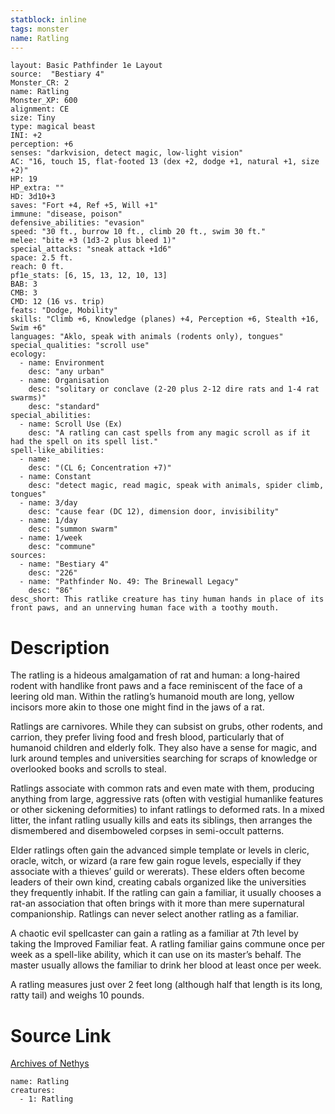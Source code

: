 ```yaml
---
statblock: inline
tags: monster
name: Ratling
---
```

```statblock
layout: Basic Pathfinder 1e Layout
source:  "Bestiary 4"
Monster_CR: 2
name: Ratling
Monster_XP: 600
alignment: CE
size: Tiny
type: magical beast
INI: +2
perception: +6
senses: "darkvision, detect magic, low-light vision"
AC: "16, touch 15, flat-footed 13 (dex +2, dodge +1, natural +1, size +2)"
HP: 19
HP_extra: ""
HD: 3d10+3
saves: "Fort +4, Ref +5, Will +1"
immune: "disease, poison"
defensive_abilities: "evasion"
speed: "30 ft., burrow 10 ft., climb 20 ft., swim 30 ft."
melee: "bite +3 (1d3-2 plus bleed 1)"
special_attacks: "sneak attack +1d6"
space: 2.5 ft.
reach: 0 ft.
pf1e_stats: [6, 15, 13, 12, 10, 13]
BAB: 3
CMB: 3
CMD: 12 (16 vs. trip)
feats: "Dodge, Mobility"
skills: "Climb +6, Knowledge (planes) +4, Perception +6, Stealth +16, Swim +6"
languages: "Aklo, speak with animals (rodents only), tongues"
special_qualities: "scroll use"
ecology:
  - name: Environment
    desc: "any urban"
  - name: Organisation
    desc: "solitary or conclave (2-20 plus 2-12 dire rats and 1-4 rat swarms)"
    desc: "standard"
special_abilities:
  - name: Scroll Use (Ex)
    desc: "A ratling can cast spells from any magic scroll as if it had the spell on its spell list."
spell-like_abilities:
  - name:
    desc: "(CL 6; Concentration +7)"
  - name: Constant
    desc: "detect magic, read magic, speak with animals, spider climb, tongues"
  - name: 3/day
    desc: "cause fear (DC 12), dimension door, invisibility"
  - name: 1/day
    desc: "summon swarm"
  - name: 1/week
    desc: "commune"
sources:
  - name: "Bestiary 4"
    desc: "226"
  - name: "Pathfinder No. 49: The Brinewall Legacy"
    desc: "86"
desc_short: This ratlike creature has tiny human hands in place of its front paws, and an unnerving human face with a toothy mouth.
```
# Description
The ratling is a hideous amalgamation of rat and human: a long-haired rodent with handlike front paws and a face reminiscent of the face of a leering old man. Within the ratling’s humanoid mouth are long, yellow incisors more akin to those one might find in the jaws of a rat.

Ratlings are carnivores. While they can subsist on grubs, other rodents, and carrion, they prefer living food and fresh blood, particularly that of humanoid children and elderly folk. They also have a sense for magic, and lurk around temples and universities searching for scraps of knowledge or overlooked books and scrolls to steal.

Ratlings associate with common rats and even mate with them, producing anything from large, aggressive rats (often with vestigial humanlike features or other sickening deformities) to infant ratlings to deformed rats. In a mixed litter, the infant ratling usually kills and eats its siblings, then arranges the dismembered and disemboweled corpses in semi-occult patterns.

Elder ratlings often gain the advanced simple template or levels in cleric, oracle, witch, or wizard (a rare few gain rogue levels, especially if they associate with a thieves’ guild or wererats). These elders often become leaders of their own kind, creating cabals organized like the universities they frequently inhabit. If the ratling can gain a familiar, it usually chooses a rat-an association that often brings with it more than mere supernatural companionship. Ratlings can never select another ratling as a familiar.

A chaotic evil spellcaster can gain a ratling as a familiar at 7th level by taking the Improved Familiar feat. A ratling familiar gains commune once per week as a spell-like ability, which it can use on its master’s behalf. The master usually allows the familiar to drink her blood at least once per week.

A ratling measures just over 2 feet long (although half that length is its long, ratty tail) and weighs 10 pounds.
# Source Link
[Archives of Nethys](https://aonprd.com/MonsterDisplay.aspx?ItemName=Ratling)
```encounter-table
name: Ratling
creatures:
  - 1: Ratling
```
